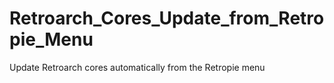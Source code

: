 # Retroarch_Cores_Update_from_Retropie_Menu
 Update Retroarch cores automatically from the Retropie menu
